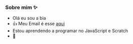 ### Sobre mim ✨

- Olá eu sou a bia
- :+1: Meu Email é esse [aqui](bianca.calixto.soares@escola.pr.gov.br)
- Estou aprendendo a programar no JavaScript e Scratch
- 🐢
